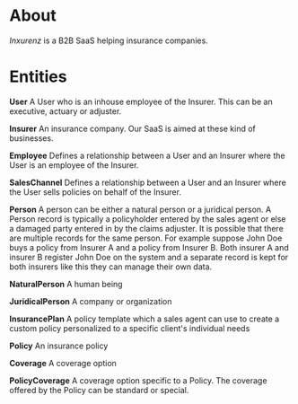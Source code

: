 
# About

*Inxurenz* is a B2B SaaS helping insurance companies.



# Entities

**User** A User who is an inhouse employee of the Insurer. This can be an executive, actuary or adjuster.

**Insurer** An insurance company. Our SaaS is aimed at these kind of businesses.

**Employee** Defines a relationship between a User and an Insurer where the User is an employee of the Insurer.

**SalesChannel** Defines a relationship between a User and an Insurer where the User sells policies on behalf of the Insurer.

**Person** A person can be either a natural person or a juridical person. A Person record is typically a policyholder entered by the sales agent or else a damaged party entered in by the claims adjuster. It is possible that there are multiple records for the same person. For example suppose John Doe buys a policy from Insurer A and a policy from Insurer B. Both insurer A and insurer B register John Doe on the system and a separate record is kept for both insurers like this they can manage their own data.

**NaturalPerson** A human being

**JuridicalPerson** A company or organization

**InsurancePlan** A policy template which a sales agent can use to create a custom policy personalized to a specific client's individual needs

**Policy** An insurance policy

**Coverage** A coverage option

**PolicyCoverage** A coverage option specific to a Policy. The coverage offered by the Policy can be standard or special.